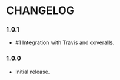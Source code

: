 # CHANGELOG

### 1.0.1

- [#1] Integration with Travis and coveralls.

### 1.0.0

- Initial release.


[#1]: https://github.com/ywangii/await-targz/pull/1

